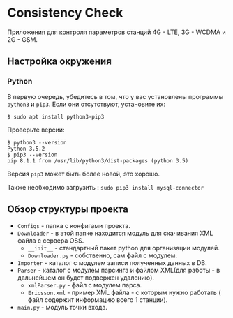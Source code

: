 # Consistency Check

Приложения для контроля параметров станций 4G - LTE, 3G - WCDMA  и 2G - GSM.

## Настройка окружения

### Python

В первую очередь, убедитесь в том, что у вас установлены программы `python3` и `pip3`. Если они отсутствуют, установите их:
 
```
$ sudo apt install python3-pip3
```

Проверьте версии:

```
$ python3 --version
Python 3.5.2
$ pip3 --version
pip 8.1.1 from /usr/lib/python3/dist-packages (python 3.5)
```

Версия `pip3` может быть более новой, это хорошо.

Также необходимо загрузить :
```sudo pip3 install mysql-connector```

## Обзор структуры проекта

* `Configs` - папка с конфигами проекта.
* `Downloader` -  в этой папке находится модуль для скачивания XML файла с сервера OSS.
    * `__init__` - стандартный пакет python для организации модулей.
    * `Downloader.py` - собственно, сам файл с модулем.
* `Importer` - каталог с модулем записи полученных данных в DB.
* `Parser` - каталог с модулем парсинга и файлом XML(для работы - в дальнейшем он будет подвержен удалению).
    * `xmlParser.py` - файл с модулем парса.
    * `Ericsson.xml` - пример XML файла - с которым нужно работать ( файл содержит информацию всего 1 станции).
* `main.py` - модуль точки входа.
